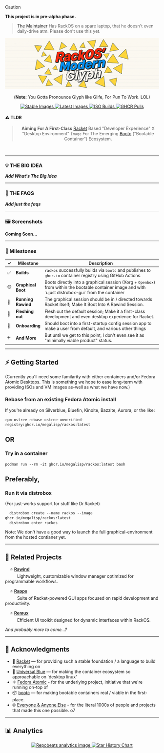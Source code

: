 > [!CAUTION]
> **This project is in pre-alpha phase.**
>> [The Maintainer](https://github.com/megalisp) Has RackOS on a spare laptop, that he doesn't even daily-drive atm. Please don't use this yet.



<div align="center">
      <img src="banner.webp">
</div>



<div align="center">
      <p>(<strong>Note:</strong> You Gotta Pronounce Glyph like Glife, For Pun To Work. LOL)
</p>
</div>



<div align="center">

  <a href="#" title="Stable Images">
    <img src="https://img.shields.io/badge/Stable%20Images-unavailable-lightgrey?logo=github" alt="Stable Images">
  </a>

  <a href="#" title="Latest Images">
    <img src="https://img.shields.io/badge/Latest%20Images-unavailable-lightgrey?logo=github" alt="Latest Images">
  </a>

  <a href="#" title="ISO Builds">
    <img src="https://img.shields.io/badge/ISO%20Builds-unavailable-lightgrey?logo=github" alt="ISO Builds">
  </a>

  <a href="#" title="RackOS GHCR Pulls">
    <img src="https://img.shields.io/badge/GHCR%20Pulls-unavailable-lightgrey?logo=github" alt="GHCR Pulls">
  </a>

</div>



#### ⚠️ TLDR

> <div align="center">
> <strong>Aiming For A First-Class</strong> <a href="https://racket-lang.org">Racket</a> Based "Developer Experience" X "Desktop Environment" <code>Image</code> For The Emerging <a href="https://bootc-dev.github.io/bootc/">Bootc</a> ("Bootable Container") Ecosystem.
> </div>



</br>

---


### 💡 THE BIG IDEA
***Add What's The Big Idea***


---

### 🤔 THE FAQS
***Add just the faqs***



---



### 🖼️ Screenshots

**Coming Soon...**



---



### 🚧 Milestones

<p align="center">

<table>
  <thead>
    <tr>
      <th width="5%">✓</th>
      <th width="15%">Milestone</th>
      <th width="80%">Description</th>
    </tr>
  </thead>
  <tbody>
    <tr>
      <td>✅</td>
      <td><strong>Builds</strong></td>
      <td><code>rackos</code> successfully builds via <code>bootc</code> and publishes to <code>ghcr.io</code> container registry using GitHub Actions.</td>
    </tr>
    <tr>
      <td>🟡</td>
      <td><strong>Graphical Boot</strong></td>
      <td>Boots directly into a graphical session (Xorg + <code>Openbox</code>) from within the bootable container image and with `ujust distrobox-gui` from the container</td>
    </tr>
    <tr>
      <td>🔲</td>
      <td><strong>Running Rawind</strong></td>
      <td>The graphical session should be in / directed towards Racket itself; Make It Boot Into A Rawind Session.</td>
    </tr>
    <tr>
      <td>🔲</td>
      <td><strong>Fleshing out</strong></td>
      <td>Flesh out the default session; Make it a first-class development and even desktop experience for Racket.</td>
    </tr>
    <tr>
      <td>🔲</td>
      <td><strong>Onboarding</strong></td>
      <td>Should boot into a first-startup config session app to make a user from default, and various other things</td>
    </tr>
    <tr>
      <td>➕</td>
      <td><strong>And More</strong></td>
      <td>But until we get to this point, I don't even see it as "minimally viable product" status.</td>
    </tr>
  </tbody>
</table>
</div>



---



## ⚡ Getting Started
(Currently you'll need some familarity with either containers and/or Fedora Atomic Desktops. This is something we hope to ease long-term with providing ISOs and VM images as-well as what we have now.)

### Rebase from an existing Fedora Atomic install

If you're already on Silverblue, Bluefin, Kinoite, Bazzite, Aurora, or the like:

    rpm-ostree rebase ostree-unverified-registry:ghcr.io/megalisp/rackos:latest


## OR

### Try in a container

    podman run --rm -it ghcr.io/megalisp/rackos:latest bash

## Preferably,
### Run it via distrobox
(For just-works support for stuff like Dr.Racket)

      distrobox create --name rackos --image ghcr.io/megalisp/rackos:latest
      distrobox enter rackos


Note: We don't have a good way to launch the full graphical-environment from the hosted contianer yet.



---



## 🌟 Related Projects

&nbsp;&nbsp;&nbsp;&nbsp;⭐️ [**Rawind**](https://github.com/megalisp/rawind)  
&nbsp;&nbsp;&nbsp;&nbsp;&nbsp;&nbsp;&nbsp;&nbsp;&nbsp;&nbsp;Lightweight, customizable window manager optimized for programmable workflows.

&nbsp;&nbsp;&nbsp;&nbsp;⭐️ [**Rapps**](https://github.com/megalisp/rapps)  
&nbsp;&nbsp;&nbsp;&nbsp;&nbsp;&nbsp;&nbsp;&nbsp;&nbsp;&nbsp;Suite of Racket-powered GUI apps focused on rapid development and productivity.

&nbsp;&nbsp;&nbsp;&nbsp;⭐️ [**Remux**](https://github.com/megalisp/remux)  
&nbsp;&nbsp;&nbsp;&nbsp;&nbsp;&nbsp;&nbsp;&nbsp;&nbsp;&nbsp;Efficient UI toolkit designed for dynamic interfaces within RackOS.

*And probably more to come...?*



---



## 🙌 Acknowledgments

- 🎾 [Racket](https://racket-lang.org) — for providing such a stable foundation / a language to build everything on
- 💙 [Universal Blue](https://universal-blue.org) — for making the container ecosystem so approachable on 'desktop linux'
- ⚛️ [Fedora Atomic](https://fedoraproject.org/atomic-desktops/) - for the underlying project, initiative that we're running on-top of
- 📦 [bootc](https://bootc-dev.github.io/bootc/) — for making bootable containers real / viable in the first-place.
- 🌐 [Everyone & Anyone Else]() - for the literal 1000s of people and projects that made this one possible. o7



---



## 📊 Analytics
<div align="center">

  <a href="https://github.com/megalisp/rackos" title="Repobeats Analytics">
    <img src="https://repobeats.axiom.co/api/embed/0879406c08779ddb018fbb7dea46bd47d8504aa9.svg" alt="Repobeats analytics image" />
  </a>

<a href="https://star-history.com/#megalisp/rackos&Date">
  <picture>
    <source media="(prefers-color-scheme: dark)" srcset="https://api.star-history.com/svg?repos=megalisp/rackos&type=Date&theme=dark" />
    <source media="(prefers-color-scheme: light)" srcset="https://api.star-history.com/svg?repos=megalisp/rackos&type=Date" />
    <img alt="Star History Chart" src="https://api.star-history.com/svg?repos=megalisp/rackos&type=Date" />
  </picture>
</a>
</div>
